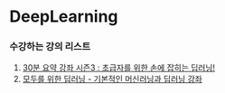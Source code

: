 # DeepLearning
### 수강하는 강의 리스트
1. [30분 요약 강좌 시즌3 : 초급자를 위한 손에 잡히는 딥러닝!](https://www.inflearn.com/course/30%EB%B6%84-%EC%8B%9C%EC%A6%8C3-%EC%B4%88%EA%B8%89-%EB%94%A5%EB%9F%AC%EB%8B%9D/dashboard)
2. [모두를 위한 딥러닝 - 기본적인 머신러닝과 딥러닝 강좌](https://www.inflearn.com/course/%EA%B8%B0%EB%B3%B8%EC%A0%81%EC%9D%B8-%EB%A8%B8%EC%8B%A0%EB%9F%AC%EB%8B%9D-%EB%94%A5%EB%9F%AC%EB%8B%9D-%EA%B0%95%EC%A2%8C/dashboard)
